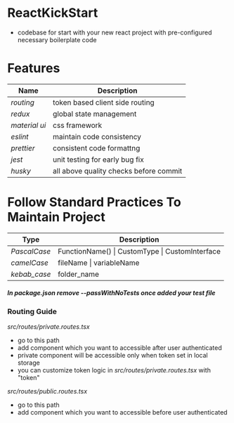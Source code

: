 # ReactKickStart

- codebase for start with your new react project with pre-configured necessary boilerplate code

# Features

| Name          | Description                            |
| ------------- | -------------------------------------- |
| _routing_     | token based client side routing        |
| _redux_       | global state management                |
| _material ui_ | css framework                          |
| _eslint_      | maintain code consistency              |
| _prettier_    | consistent code formattng              |
| _jest_        | unit testing for early bug fix         |
| _husky_       | all above quality checks before commit |

# Follow Standard Practices To Maintain Project

| Type         | Description                                     |
| ------------ | ----------------------------------------------- |
| _PascalCase_ | FunctionName() \| CustomType \| CustomInterface |
| _camelCase_  | fileName \| variableName                        |
| _kebab_case_ | folder_name                                     |

##### In package.json remove --passWithNoTests once added your test file

### Routing Guide

_src/routes/private.routes.tsx_

- go to this path
- add component which you want to accessible after user authenticated
- private component will be accessible only when token set in local storage
- you can customize token logic in _src/routes/private.routes.tsx_ with "token"

_src/routes/public.routes.tsx_

- go to this path
- add component which you want to accessible before user authenticated
